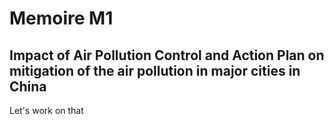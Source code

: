 # Memoire M1

## Impact of Air Pollution Control and Action Plan on mitigation of the air pollution in major cities in China

Let's work on that
